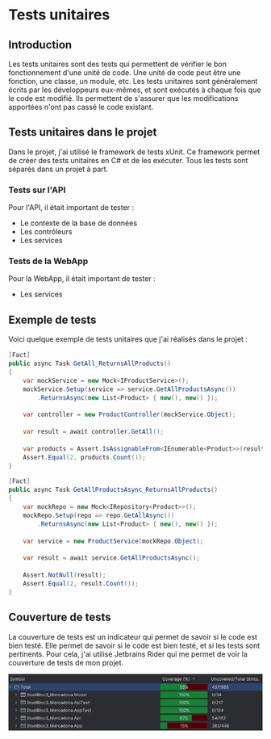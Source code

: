 # Tests unitaires

## Introduction

Les tests unitaires sont des tests qui permettent de vérifier le bon fonctionnement d'une unité de code. Une unité de code peut être une fonction, une classe, un module, etc. Les tests unitaires sont généralement écrits par les développeurs eux-mêmes, et sont exécutés à chaque fois que le code est modifié. Ils permettent de s'assurer que les modifications apportées n'ont pas cassé le code existant.

## Tests unitaires dans le projet

Dans le projet, j'ai utilisé le framework de tests xUnit. Ce framework permet de créer des tests unitaires en C# et de les exécuter.
Tous les tests sont séparés dans un projet à part.

### Tests sur l'API

Pour l'API, il était important de tester :

- Le contexte de la base de données
- Les contrôleurs
- Les services

### Tests de la WebApp

Pour la WebApp, il était important de tester :

- Les services

## Exemple de tests

Voici quelque exemple de tests unitaires que j'ai réalisés dans le projet :

```c#
[Fact]
public async Task GetAll_ReturnsAllProducts()
{
    var mockService = new Mock<IProductService>();
    mockService.Setup(service => service.GetAllProductsAsync())
        .ReturnsAsync(new List<Product> { new(), new() });

    var controller = new ProductController(mockService.Object);

    var result = await controller.GetAll();

    var products = Assert.IsAssignableFrom<IEnumerable<Product>>(result);
    Assert.Equal(2, products.Count());
}
```

```c#
[Fact]
public async Task GetAllProductsAsync_ReturnsAllProducts()
{
    var mockRepo = new Mock<IRepository<Product>>();
    mockRepo.Setup(repo => repo.GetAllAsync())
        .ReturnsAsync(new List<Product> { new(), new() });

    var service = new ProductService(mockRepo.Object);

    var result = await service.GetAllProductsAsync();

    Assert.NotNull(result);
    Assert.Equal(2, result.Count());
}
```

## Couverture de tests

La couverture de tests est un indicateur qui permet de savoir si le code est bien testé. Elle permet de savoir si le code est bien testé, et si les tests sont pertinents. Pour cela, j'ai utilisé Jetbrains Rider qui me permet de voir la couverture de tests de mon projet.

![](coverage.png)